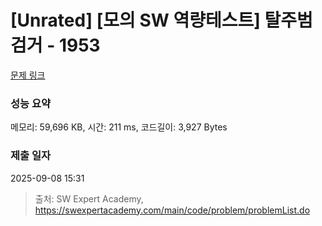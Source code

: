 # [Unrated] [모의 SW 역량테스트] 탈주범 검거 - 1953 

[문제 링크](https://swexpertacademy.com/main/code/problem/problemDetail.do?contestProbId=AV5PpLlKAQ4DFAUq) 

### 성능 요약

메모리: 59,696 KB, 시간: 211 ms, 코드길이: 3,927 Bytes

### 제출 일자

2025-09-08 15:31



> 출처: SW Expert Academy, https://swexpertacademy.com/main/code/problem/problemList.do